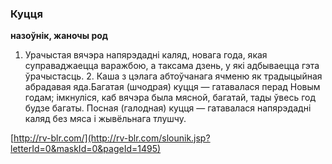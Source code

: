 ### Куцця
**назоўнік, жаночы род**

1. Урачыстая вячэра напярэдадні каляд, новага года, якая суправаджаецца варажбою, а таксама дзень, у які адбываецца гэта ўрачыстасць. 2. Каша з цэлага абтоўчанага ячменю як традыцыйная абрадавая яда.Багатая (шчодрая) куцця — гатавалася перад Новым годам; імкнуліся, каб вячэра была мясной, багатай, тады ўвесь год будзе багаты. Посная (галодная) куцця — гатавалася напярэдадні каляд без мяса і жывёльнага тлушчу.

<a rel="author">[http://rv-blr.com/](http://rv-blr.com/slounik.jsp?letterId=0&maskId=0&pageId=1495)</a>
